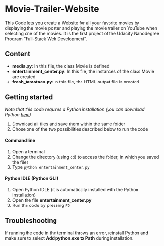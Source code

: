 # Movie-Trailer-Website
This Code lets you create a Website for all your favorite movies by displaying the movie poster and playing the movie trailer on YouTube when selecting one of the movies. It is the first project of the Udacity Nanodegree Program "Full-Stack Web Development".

## Content
* **media.py**: In this file, the class Movie is defined
* **entertainment_center.py**: In this file, the instances of the class Movie are created
* **fresh_tomatoes.py**: In this file, the HTML output file is created

## Getting started
_Note that this code requires a Python installation (you can download Python [here](https://www.python.org/downloads/))_

1. Download all files and save them within the same folder
2. Chose one of the two possibilities described below to run the code

#### Command line
1. Open a terminal
2. Change the directory (using `cd`) to access the folder, in which you saved the files
3. Type `python entertainment_center.py`

#### Python IDLE (Python GUI)
1. Open Python IDLE (it is automatically installed with the Python installation)
2. Open the file **entertainment_center.py**
3. Run the code by pressing `F5`

## Troubleshooting
If running the code in the terminal throws an error, reinstall Python and make sure to select **Add python.exe to Path** during installation.
